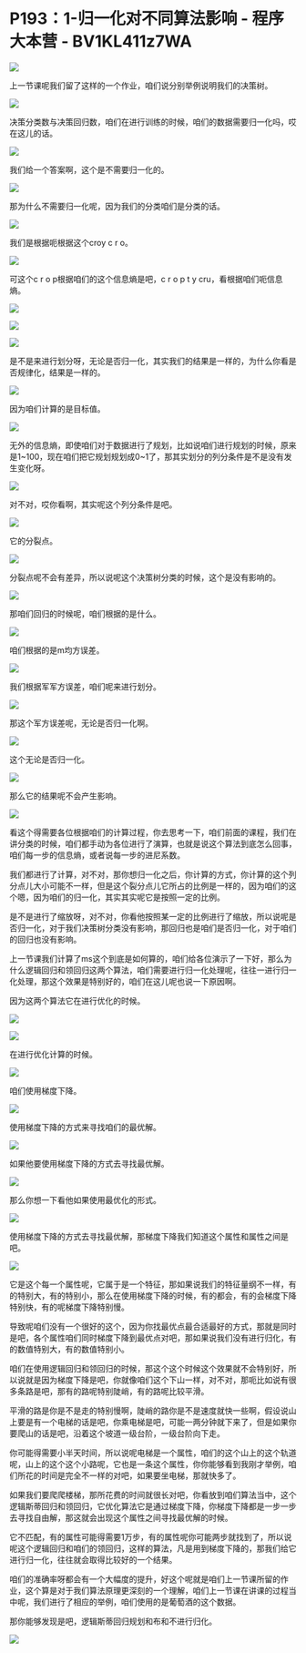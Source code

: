 # P193：1-归一化对不同算法影响 - 程序大本营 - BV1KL411z7WA

![](img/5dd5e778d2ffe4d1656c9d4de0136f1a_0.png)

上一节课呢我们留了这样的一个作业，咱们说分别举例说明我们的决策树。

![](img/5dd5e778d2ffe4d1656c9d4de0136f1a_2.png)

决策分类数与决策回归数，咱们在进行训练的时候，咱们的数据需要归一化吗，哎在这儿的话。

![](img/5dd5e778d2ffe4d1656c9d4de0136f1a_4.png)

我们给一个答案啊，这个是不需要归一化的。

![](img/5dd5e778d2ffe4d1656c9d4de0136f1a_6.png)

那为什么不需要归一化呢，因为我们的分类咱们是分类的话。

![](img/5dd5e778d2ffe4d1656c9d4de0136f1a_8.png)

我们是根据呃根据这个croy c r o。

![](img/5dd5e778d2ffe4d1656c9d4de0136f1a_10.png)

可这个c r o p根据咱们的这个信息熵是吧，c r o p t y cru，看根据咱们呃信息熵。

![](img/5dd5e778d2ffe4d1656c9d4de0136f1a_12.png)

![](img/5dd5e778d2ffe4d1656c9d4de0136f1a_13.png)

![](img/5dd5e778d2ffe4d1656c9d4de0136f1a_14.png)

是不是来进行划分呀，无论是否归一化，其实我们的结果是一样的，为什么你看是否规律化，结果是一样的。

![](img/5dd5e778d2ffe4d1656c9d4de0136f1a_16.png)

因为咱们计算的是目标值。

![](img/5dd5e778d2ffe4d1656c9d4de0136f1a_18.png)

无外的信息熵，即使咱们对于数据进行了规划，比如说咱们进行规划的时候，原来是1~100，现在咱们把它规划规划成0~1了，那其实划分的列分条件是不是没有发生变化呀。



![](img/5dd5e778d2ffe4d1656c9d4de0136f1a_20.png)

对不对，哎你看啊，其实呢这个列分条件是吧。

![](img/5dd5e778d2ffe4d1656c9d4de0136f1a_22.png)

它的分裂点。

![](img/5dd5e778d2ffe4d1656c9d4de0136f1a_24.png)

分裂点呢不会有差异，所以说呢这个决策树分类的时候，这个是没有影响的。

![](img/5dd5e778d2ffe4d1656c9d4de0136f1a_26.png)

那咱们回归的时候呢，咱们根据的是什么。

![](img/5dd5e778d2ffe4d1656c9d4de0136f1a_28.png)

咱们根据的是m均方误差。

![](img/5dd5e778d2ffe4d1656c9d4de0136f1a_30.png)

我们根据军军方误差，咱们呢来进行划分。

![](img/5dd5e778d2ffe4d1656c9d4de0136f1a_32.png)

那这个军方误差呢，无论是否归一化啊。

![](img/5dd5e778d2ffe4d1656c9d4de0136f1a_34.png)

这个无论是否归一化。

![](img/5dd5e778d2ffe4d1656c9d4de0136f1a_36.png)

那么它的结果呢不会产生影响。

![](img/5dd5e778d2ffe4d1656c9d4de0136f1a_38.png)

看这个得需要各位根据咱们的计算过程，你去思考一下，咱们前面的课程，我们在讲分类的时候，咱们都手动为各位进行了演算，也就是说这个算法到底怎么回事，咱们每一步的信息熵，或者说每一步的进尼系数。

我们都进行了计算，对不对，那你想归一化之后，你计算的方式，你计算的这个列分点儿大小可能不一样，但是这个裂分点儿它所占的比例是一样的，因为咱们的这个嗯，因为咱们的归一化，其实其实呢它是按照一定的比例。

是不是进行了缩放呀，对不对，你看他按照某一定的比例进行了缩放，所以说呢是否归一化，对于我们决策树分类没有影响，那回归也是咱们是否归一化，对于咱们的回归也没有影响。

上一节课我们计算了ms这个到底是如何算的，咱们给各位演示了一下好，那么为什么逻辑回归和领回归这两个算法，咱们需要进行归一化处理呢，往往一进行归一化处理，那这个效果是特别好的，咱们在这儿呢也说一下原因啊。

因为这两个算法它在进行优化的时候。

![](img/5dd5e778d2ffe4d1656c9d4de0136f1a_40.png)

![](img/5dd5e778d2ffe4d1656c9d4de0136f1a_41.png)

在进行优化计算的时候。

![](img/5dd5e778d2ffe4d1656c9d4de0136f1a_43.png)

咱们使用梯度下降。

![](img/5dd5e778d2ffe4d1656c9d4de0136f1a_45.png)

使用梯度下降的方式来寻找咱们的最优解。

![](img/5dd5e778d2ffe4d1656c9d4de0136f1a_47.png)

如果他要使用梯度下降的方式去寻找最优解。

![](img/5dd5e778d2ffe4d1656c9d4de0136f1a_49.png)

那么你想一下看他如果使用最优化的形式。

![](img/5dd5e778d2ffe4d1656c9d4de0136f1a_51.png)

使用梯度下降的方式去寻找最优解，那梯度下降我们知道这个属性和属性之间是吧。

![](img/5dd5e778d2ffe4d1656c9d4de0136f1a_53.png)

它是这个每一个属性呢，它属于是一个特征，那如果说我们的特征量纲不一样，有的特别大，有的特别小，那么在使用梯度下降的时候，有的都会，有的会梯度下降特别快，有的呢梯度下降特别慢。

导致呢咱们没有一个很好的这个，因为你找最优点最合适最好的方式，那就是同时是吧，各个属性咱们同时梯度下降到最优点对吧，那如果说我们没有进行归化，有的数值特别大，有的数值特别小。

咱们在使用逻辑回归和领回归的时候，那这个这个时候这个效果就不会特别好，所以说就是因为梯度下降是吧，你就像咱们这个下山一样，对不对，那呃比如说有很多条路是吧，那有的路呢特别陡峭，有的路呢比较平滑。

平滑的路是你是不是走的特别慢啊，陡峭的路你是不是速度就快一些啊，假设说山上要是有一个电梯的话是吧，你乘电梯是吧，可能一两分钟就下来了，但是如果你要爬山的话是吧，沿着这个坡道一级台阶，一级台阶向下走。

你可能得需要小半天时间，所以说呢电梯是一个属性，咱们的这个山上的这个轨道呢，山上的这个这个小路呢，它也是一条这个属性，你你能够看到我刚才举例，咱们所花的时间是完全不一样的对吧，如果要坐电梯，那就快多了。

如果我们要爬爬楼梯，那所花费的时间就很长对吧，你看放到咱们算法当中，这个逻辑斯蒂回归和领回归，它优化算法它是通过梯度下降，你梯度下降都是一步一步去寻找自由解，那这就会出现这个属性之间寻找最优解的时候。

它不匹配，有的属性可能得需要1万步，有的属性呢你可能两步就找到了，所以说呢这个逻辑回归和咱们的领回归，这样的算法，凡是用到梯度下降的，那我们给它进行归一化，往往就会取得比较好的一个结果。

咱们的准确率呀都会有一个大幅度的提升，好这个呢就是咱们上一节课所留的作业，这个算是对于我们算法原理更深刻的一个理解，咱们上一节课在讲课的过程当中呢，我们进行了相应的举例，咱们使用的是葡萄酒的这个数据。

那你能够发现是吧，逻辑斯蒂回归规划和布和不进行归化。

![](img/5dd5e778d2ffe4d1656c9d4de0136f1a_55.png)